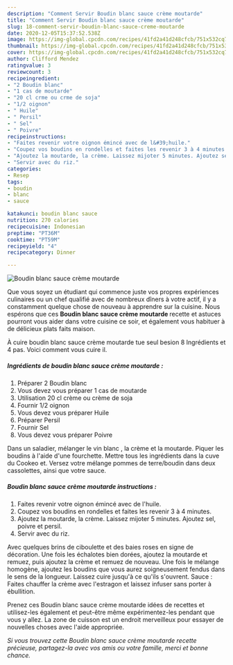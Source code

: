 ```yaml
---
description: "Comment Servir Boudin blanc sauce crème moutarde"
title: "Comment Servir Boudin blanc sauce crème moutarde"
slug: 18-comment-servir-boudin-blanc-sauce-creme-moutarde
date: 2020-12-05T15:37:52.538Z
image: https://img-global.cpcdn.com/recipes/41fd2a41d248cfcb/751x532cq70/boudin-blanc-sauce-creme-moutarde-photo-principale-de-la-recette.jpg
thumbnail: https://img-global.cpcdn.com/recipes/41fd2a41d248cfcb/751x532cq70/boudin-blanc-sauce-creme-moutarde-photo-principale-de-la-recette.jpg
cover: https://img-global.cpcdn.com/recipes/41fd2a41d248cfcb/751x532cq70/boudin-blanc-sauce-creme-moutarde-photo-principale-de-la-recette.jpg
author: Clifford Mendez
ratingvalue: 3
reviewcount: 3
recipeingredient:
- "2 Boudin blanc"
- "1 cas de moutarde"
- "20 cl crme ou crme de soja"
- "1/2 oignon"
- " Huile"
- " Persil"
- " Sel"
- " Poivre"
recipeinstructions:
- "Faites revenir votre oignon émincé avec de l&#39;huile."
- "Coupez vos boudins en rondelles et faites les revenir 3 à 4 minutes."
- "Ajoutez la moutarde, la crème. Laissez mijoter 5 minutes. Ajoutez sel, poivre et persil."
- "Servir avec du riz."
categories:
- Resep
tags:
- boudin
- blanc
- sauce

katakunci: boudin blanc sauce 
nutrition: 270 calories
recipecuisine: Indonesian
preptime: "PT36M"
cooktime: "PT59M"
recipeyield: "4"
recipecategory: Dinner

---
```



![Boudin blanc sauce crème moutarde](https://img-global.cpcdn.com/recipes/41fd2a41d248cfcb/751x532cq70/boudin-blanc-sauce-creme-moutarde-photo-principale-de-la-recette.jpg)

Que vous soyez un étudiant qui commence juste vos propres expériences culinaires ou un chef qualifié avec de nombreux dîners à votre actif, il y a constamment quelque chose de nouveau à apprendre sur la cuisine. Nous espérons que ces <strong> Boudin blanc sauce crème moutarde </strong> recette et astuces pourront vous aider dans votre cuisine ce soir, et également vous habituer à de délicieux plats faits maison.

<!--inarticleads1-->

À cuire boudin blanc sauce crème moutarde tue seul besion 8 Ingrédients et 4 pas. Voici comment vous cuire il.

##### Ingrédients de boudin blanc sauce crème moutarde :

1. Préparer 2 Boudin blanc
1. Vous devez vous préparer 1 cas de moutarde
1. Utilisation 20 cl crème ou crème de soja
1. Fournir 1/2 oignon
1. Vous devez vous préparer  Huile
1. Préparer  Persil
1. Fournir  Sel
1. Vous devez vous préparer  Poivre


Dans un saladier, mélanger le vin blanc , la crème et la moutarde. Piquer les boudins à l&#39;aide d&#39;une fourchette. Mettre tous les ingrédients dans la cuve du Cookeo et. Versez votre mélange pommes de terre/boudin dans deux cassolettes, ainsi que votre sauce. 

<!--inarticleads2-->

##### Boudin blanc sauce crème moutarde instructions :

1. Faites revenir votre oignon émincé avec de l&#39;huile.
1. Coupez vos boudins en rondelles et faites les revenir 3 à 4 minutes.
1. Ajoutez la moutarde, la crème. Laissez mijoter 5 minutes. Ajoutez sel, poivre et persil.
1. Servir avec du riz.


Avec quelques brins de ciboulette et des baies roses en signe de décoration. Une fois les échalotes bien dorées, ajoutez la moutarde et remuez, puis ajoutez la crème et remuez de nouveau. Une fois le mélange homogène, ajoutez les boudins que vous aurez soigneusement fendus dans le sens de la longueur. Laissez cuire jusqu&#39;à ce qu&#39;ils s&#39;ouvrent. Sauce : Faites chauffer la crème avec l&#39;estragon et laissez infuser sans porter à ébullition. 

<!--inarticleads1-->

<p>
Prenez ces Boudin blanc sauce crème moutarde idées de recettes et utilisez-les également et peut-être même expérimentez-les pendant que vous y allez. La zone de cuisson est un endroit merveilleux pour essayer de nouvelles choses avec l'aide appropriée.
</p>

<p>
<i>Si vous trouvez cette Boudin blanc sauce crème moutarde recette précieuse, partagez-la avec vos amis ou votre famille, merci et bonne chance.</i>
</p>
